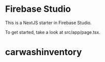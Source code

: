 # Firebase Studio

This is a NextJS starter in Firebase Studio.

To get started, take a look at src/app/page.tsx.
# carwashinventory
